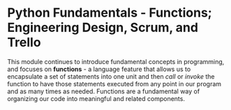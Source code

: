 # Python Fundamentals - Functions; Engineering Design, Scrum, and Trello

This module continues to introduce fundamental concepts in programming, and
focuses on **functions** - a language feature that allows us to encapsulate a
set of statements into one unit and then *call* or *invoke* the function to
have those statements executed from any point in our program and as many times
as needed. Functions are a fundamental way of organizing our code into
meaningful and related components.

